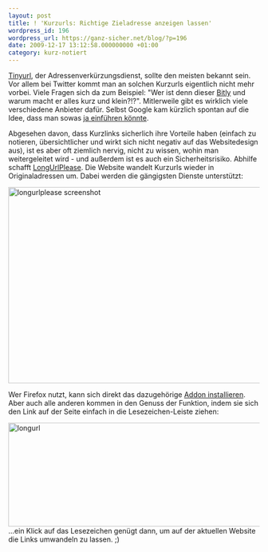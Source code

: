 ```yaml
---
layout: post
title: ! 'Kurzurls: Richtige Zieladresse anzeigen lassen'
wordpress_id: 196
wordpress_url: https://ganz-sicher.net/blog/?p=196
date: 2009-12-17 13:12:58.000000000 +01:00
category: kurz-notiert
---
```

[Tinyurl](http://tinyurl.com/), der Adressenverkürzungsdienst, sollte den meisten bekannt sein. Vor allem bei Twitter kommt man an solchen Kurzurls eigentlich nicht mehr vorbei. Viele Fragen sich da zum Beispiel: "Wer ist denn dieser <a href="http://bit.ly/">Bitly</a> und warum macht er alles kurz und klein?!?". Mitlerweile gibt es wirklich viele verschiedene Anbieter dafür. Selbst Google kam kürzlich spontan auf die Idee, dass man sowas <a href="http://goo.gl/">ja einführen könnte</a>.

Abgesehen davon, dass Kurzlinks sicherlich ihre Vorteile haben (einfach zu notieren, übersichtlicher und wirkt sich nicht negativ auf das Websitedesign aus), ist es aber oft ziemlich nervig, nicht zu wissen, wohin man weitergeleitet wird - und außerdem ist es auch ein Sicherheitsrisiko.
Abhilfe schafft <a href="http://www.longurlplease.com/">LongUrlPlease</a>. Die Website wandelt Kurzurls wieder in Originaladressen um. Dabei werden die gängigsten Dienste unterstützt:

<img class="borderimg" title="longurlplease screenshot" src="{{site.url}}/wp-content/uploads/shorturlplease-screenshot.jpg" alt="longurlplease screenshot" width="608" height="393" />

Wer Firefox nutzt, kann sich direkt das dazugehörige <a href="https://addons.mozilla.org/en-US/firefox/addon/9549?version=0.4.1" target="_blank">Addon installieren</a>. Aber auch alle anderen kommen in den Genuss der Funktion, indem sie sich den Link auf der Seite einfach in die Lesezeichen-Leiste ziehen:

<img class="borderimg" title="longurl" src="{{site.url}}/wp-content/uploads/longurl.jpg" alt="longurl" width="543" height="208" />
...ein Klick auf das Lesezeichen genügt dann, um auf der aktuellen Website die Links umwandeln zu lassen. ;)
